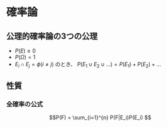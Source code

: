 # 確率論

## 公理的確率論の3つの公理

- $P(E) \ge 0$
- $P(\Omega) = 1$
- $E_i \cap E_j = \phi (i \ne j)$ のとき、 $P(E_1 \cup E_2 \cup ...) = P(E_1) + P(E_2) + ...$

## 性質

### 全確率の公式

$$P(F) = \sum_{i=1}^{n} P(F|E_i)P(E_i) $$
